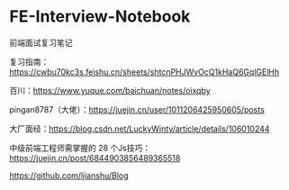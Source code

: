 # FE-Interview-Notebook
前端面试复习笔记

复习指南：
https://cwbu70kc3s.feishu.cn/sheets/shtcnPHJWvOcQ1kHaQ6GqlGElHh

百川：https://www.yuque.com/baichuan/notes/oixqby

pingan8787（大佬）：https://juejin.cn/user/1011206425950605/posts

大厂面经：https://blog.csdn.net/LuckyWinty/article/details/106010244

中级前端工程师需掌握的 28 个Js技巧：https://juejin.cn/post/6844903856489365518

https://github.com/ljianshu/Blog


